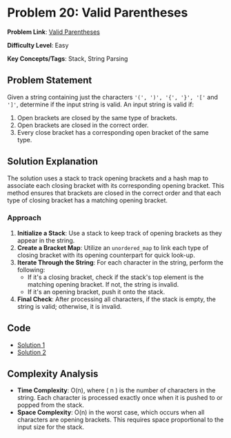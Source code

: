 # Problem 20: Valid Parentheses

**Problem Link**: [Valid Parentheses](https://leetcode.com/problems/valid-parentheses/description/)

**Difficulty Level**: Easy

**Key Concepts/Tags**: Stack, String Parsing

## Problem Statement

Given a string containing just the characters `'(', ')', '{', '}', '['` and `']'`, determine if the input string is valid. An input string is valid if:
1. Open brackets are closed by the same type of brackets.
2. Open brackets are closed in the correct order.
3. Every close bracket has a corresponding open bracket of the same type.

## Solution Explanation

The solution uses a stack to track opening brackets and a hash map to associate each closing bracket with its corresponding opening bracket. This method ensures that brackets are closed in the correct order and that each type of closing bracket has a matching opening bracket.

### Approach
1. **Initialize a Stack**: Use a stack to keep track of opening brackets as they appear in the string.
2. **Create a Bracket Map**: Utilize an `unordered_map` to link each type of closing bracket with its opening counterpart for quick look-up.
3. **Iterate Through the String**: For each character in the string, perform the following:
   - If it's a closing bracket, check if the stack's top element is the matching opening bracket. If not, the string is invalid.
   - If it's an opening bracket, push it onto the stack.
4. **Final Check**: After processing all characters, if the stack is empty, the string is valid; otherwise, it is invalid.

## Code

- [Solution 1](./solution_1.js)
- [Solution 2](./solution_2.cpp)

## Complexity Analysis
- **Time Complexity**: O(n), where \( n \) is the number of characters in the string. Each character is processed exactly once when it is pushed to or popped from the stack.
- **Space Complexity**: O(n) in the worst case, which occurs when all characters are opening brackets. This requires space proportional to the input size for the stack.
